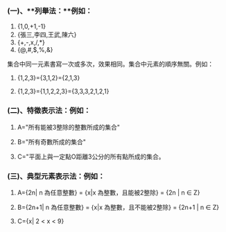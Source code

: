 ### \(一\)、**列舉法：**例如：

1. {1,0,+1,-1}
2. {張三,李四,王武,陳六}
3. {+,-,x,/,\*}
4. {@,\#,$,%,&}

集合中同一元素書寫一次或多次，效果相同。集合中元素的順序無關。例如：

1. {1,2,3}={3,1,2}={2,1,3}

2. {1,2,3}={1,1,2,2,3}={3,3,3,2,1,2,1}

### \(二\)、特徵表示法：例如：

1. A="所有能被3整除的整數所成的集合"

2. B="所有奇數所成的集合"

3. C="平面上與一定點O距離3公分的所有點所成的集合。

### \(三\)、典型元素表示法：例如：

1. A={2n\| n 為任意整數} = {x\|x 為整數，且能被2整除} = {2n \| n  ∈ Z}

2. B={2n+1\| n 為任意整數} = {x\|x 為整數，且不能被2整除} = {2n+1 \| n  ∈ Z}

3. C={x\| 2 &lt; x &lt; 9}

### 



